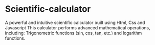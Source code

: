 # Scientific-calculator
A powerful and intuitive scientific calculator built using Html, Css and Javascript This calculator performs advanced mathematical operations, including:  Trigonometric functions (sin, cos, tan, etc.)  and logarithm functions.
